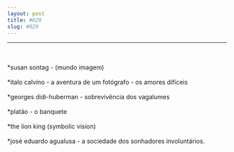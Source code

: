 ```yaml
---
layout: post
title: #029
slug: #029
---
```

---
<p class="description" style="text-align: justify;">
<br>
<br>
*susan sontag - (mundo imagem)
<br>
<br>  
*italo calvino - a aventura de um fotógrafo - os amores difíceis
<br>
<br>
*georges didi-huberman - sobrevivência dos vagalumes
<br>
<br>
*platão - o banquete
<br>
<br>
*the lion king (symbolic vision)
<br>
<br>
*josé eduardo agualusa - a sociedade dos sonhadores involuntários.
<br>
<br>
